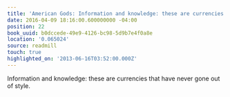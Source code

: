 ```yaml
---
title: 'American Gods: Information and knowledge: these are currencies that have ne…'
date: 2016-04-09 18:16:00.600000000 -04:00
position: 22
book_uuid: b0dccede-49e9-4126-bc98-5d9b7e4f0a8e
location: '0.065024'
source: readmill
touch: true
highlighted_on: '2013-06-16T03:52:00.000Z'
---
```


Information and knowledge: these are currencies that have never gone out of style.